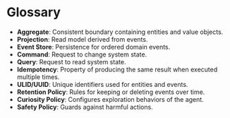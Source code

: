 # Glossary

- **Aggregate**: Consistent boundary containing entities and value objects.
- **Projection**: Read model derived from events.
- **Event Store**: Persistence for ordered domain events.
- **Command**: Request to change system state.
- **Query**: Request to read system state.
- **Idempotency**: Property of producing the same result when executed multiple times.
- **ULID/UUID**: Unique identifiers used for entities and events.
- **Retention Policy**: Rules for keeping or deleting events over time.
- **Curiosity Policy**: Configures exploration behaviors of the agent.
- **Safety Policy**: Guards against harmful actions.
